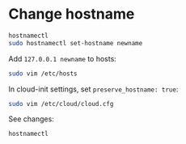 # Change hostname

```sh
hostnamectl
sudo hostnamectl set-hostname newname
```

Add `127.0.0.1 newname` to hosts:

```sh
sudo vim /etc/hosts
```

In cloud-init settings, set `preserve_hostname: true`:

```sh
sudo vim /etc/cloud/cloud.cfg
```

See changes:

```sh
hostnamectl
```
